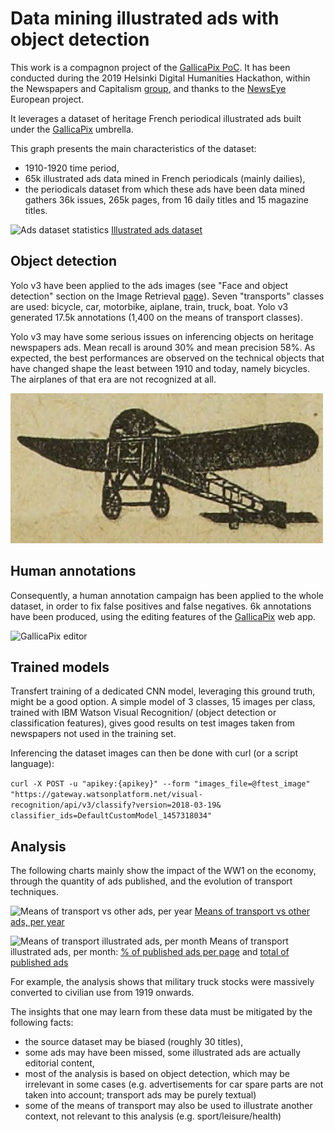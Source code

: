 # Data mining illustrated ads with object detection

This work is a compagnon project of the [GallicaPix PoC](https://gallicapix.bnf.fr/). It has been conducted during the 2019 Helsinki Digital Humanities Hackathon, within the Newspapers and Capitalism [group](https://blogs.helsinki.fi/digital-humanities-hackathon/category/newspapers-and-capitalism/), and thanks to the [NewsEye](https://www.newseye.eu/) European project.

It leverages a dataset of heritage French periodical illustrated ads built under the [GallicaPix](https://github.com/altomator/Image_Retrieval) umbrella.

This graph presents the main characteristics of the dataset:
- 1910-1920 time period,
- 65k illustrated ads data mined in French periodicals (mainly dailies), 
- the periodicals dataset from which these ads have been data mined gathers 36k issues, 265k pages, from 16 daily titles and 15 magazine titles.

![Ads dataset statistics](http://www.euklides.fr/blog/altomator/Image_Retrieval/Ads-data-mining/ads-dataset.jpg)
[Illustrated ads dataset](http://www.euklides.fr/blog/altomator/Image_Retrieval/Ads-data-mining/Periodical_FR_1910-1920_issues-pages-ads.htm)

## Object detection
Yolo v3 have been applied to the ads images (see "Face and object detection" section on the Image Retrieval [page](https://github.com/altomator/Image_Retrieval)). Seven "transports" classes are used: bicycle, car, motorbike, aiplane, train, truck, boat. Yolo v3 generated 17.5k annotations (1,400 on the means of transport classes).

Yolo v3 may have some serious issues on inferencing objects on heritage newspapers ads. Mean recall is around 30% and mean precision 58%. As expected, the best performances are observed on the technical objects that have changed shape the least between 1910 and today, namely bicycles. The airplanes of that era are not recognized at all.

![Airplane example](https://github.com/altomator/Ads-data_mining/blob/master/ads/airplanes/airplane4.jpg)

## Human annotations
Consequently, a human annotation campaign has been applied to the whole dataset, in order to fix false positives and false negatives. 6k annotations have been produced, using the editing features of the [GallicaPix](https://gallicapix.bnf.fr/) web app.

![GallicaPix editor](http://www.euklides.fr/blog/altomator/Image_Retrieval/Ads-data-mining/gp-edition.jpg)

## Trained models 
Transfert training of a dedicated CNN model, leveraging this ground truth, might be a good option. A simple model of 3 classes, 15 images per class, trained with IBM Watson Visual Recognition/ (object detection or classification features), gives good results on test images taken from newspapers not used in the training set.

Inferencing the dataset images can then be done with curl (or a script language):

`curl -X POST -u "apikey:{apikey}" --form "images_file=@ftest_image" "https://gateway.watsonplatform.net/visual-recognition/api/v3/classify?version=2018-03-19& classifier_ids=DefaultCustomModel_1457318034"`


## Analysis
The following charts mainly show the impact of the WW1 on the economy, through the quantity of ads published, and the evolution of transport techniques. 

![Means of transport vs other ads, per year](http://www.euklides.fr/blog/altomator/Image_Retrieval/Ads-data-mining/total-year.jpg)
[Means of transport vs other ads, per year](http://www.euklides.fr/blog/altomator/Image_Retrieval/Ads-data-mining/Periodical_FR_1910-1920_ads-year.htm)

![Means of transport illustrated ads, per month](http://www.euklides.fr/blog/altomator/Image_Retrieval/Ads-data-mining/total-month.jpg)
Means of transport illustrated ads, per month: [% of published ads per page](http://www.euklides.fr/blog/altomator/Image_Retrieval/Ads-data-mining/Periodical_FR_1910-1920_mean-ads-month.htm) and [total of published ads](http://www.euklides.fr/blog/altomator/Image_Retrieval/Ads-data-mining/Periodical_FR_1910-1920_total-ads-month.htm)

For example, the analysis shows that military truck stocks were massively converted to civilian use from 1919 onwards.

The insights that one may learn from these data must be mitigated by the following facts:
- the source dataset may be biased (roughly 30 titles),
- some ads may have been missed, some illustrated ads are actually editorial content,
- most of the analysis is based on object detection, which may be irrelevant in some cases (e.g. advertisements for car spare parts are not taken into account; transport ads may be purely textual)
- some of the means of transport may also be used to illustrate another context, not relevant to this analysis (e.g. sport/leisure/health)












 


